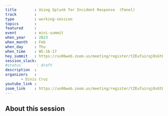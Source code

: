 ```yaml
---
title        : Using Splunk for Incident Response  (Panel)
track        :
type         : working-session
topics       :
featured     :
event        : mini-summit
when_year    : 2023
when_month   : Feb
when_day     : Thu
when_time    : WS-16-17
hey_summit   : https://us06web.zoom.us/meeting/register/tZEufuirqj0sGtDhBcH8nQtF8g99BG2ABWLy
session_slack:
#status       : draft
description  :
organizers   :
       - Dinis Cruz
youtube_link :
zoom_link    : https://us06web.zoom.us/meeting/register/tZEufuirqj0sGtDhBcH8nQtF8g99BG2ABWLy
---
```


## About this session
